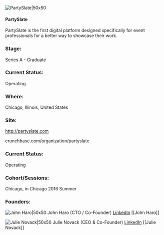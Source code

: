 

![PartySlate|50x50](https://apimg.techstars.com/connect/images/image_files/57c0b856bbe36f19f300010f/original/PartySlate.png)

#### PartySlate
PartySlate is the first digital platform designed specifically for event professionals for a better way to showcase their work.

### Stage: 
Series A - Graduate 

### Current Status: 
Operating

### Where:
Chicago, Illinois, United States

### Site:
http://partyslate.com



crunchbase.com/organization/partyslate

### Current Status: 
Operating

### Cohort/Sessions: 
Chicago, in Chicago 2016 Summer

### Founders: 

![John Haro|50x50](https://apimg.techstars.com/connect/images/image_files/5b7eec6534a60d155e000001/original/2018-08-23_12-15-29.png) John Haro (CTO / Co-Founder) [LinkedIn](https://linkedin.com/in/johnharo) [[John Haro]]

![Julie Novack|50x50](https://apimg.techstars.com/connect/images/image_files/57886692a93e9f23c4000001/original/Julie_Novack.jpg) Julie Novack (CEO & Co-Founder) [LinkedIn](https://linkedin.com/in/julienovack) [[Julie Novack]]


